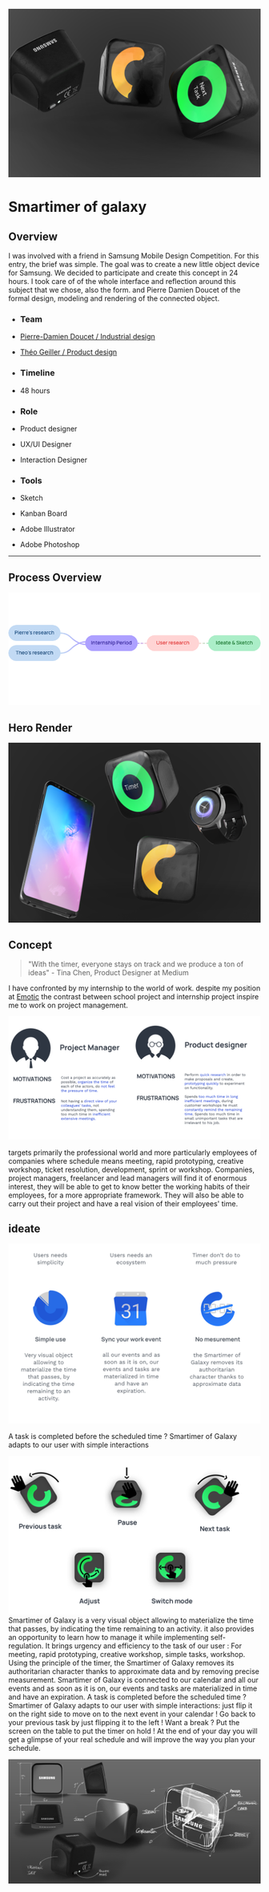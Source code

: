![Hero render for our Smartimer project](../../assets/smartimer/cover.png)
# Smartimer of galaxy
## Overview
I was involved with a friend in Samsung Mobile Design Competition. For this entry, the brief was simple. The goal was to create a new little object device for Samsung. We decided to participate and create this concept in 24 hours. I took care of of the whole interface and reflection around this subject that we chose, also the form. and Pierre Damien Doucet of the formal design, modeling and rendering of the connected object.


- ### Team 
- [Pierre-Damien Doucet / Industrial design](https://pierredoucet.com/)
- [Théo Geiller / Product design]()

- ### Timeline
- 48 hours

- ### Role
- Product designer
- UX/UI Designer
- Interaction Designer
 
- ### Tools
- Sketch
- Kanban Board
- Adobe Illustrator
- Adobe Photoshop
 ---
## Process Overview 
![flowchart of our process](../../assets/smartimer/overviewprocess.png)

## Hero Render
![Hero render for our Smartimer project](../../assets/smartimer/I.png)



## Concept

> "With the timer, everyone stays on track and we produce a ton of ideas"     -      Tina Chen, Product Designer at Medium

I have confronted by my internship to the world of work. despite my position at [Emotic](https://emotic.fr/) 
the contrast between school project and internship project inspire me to work on project management. 

![Persona for our Smartimer project](../../assets/smartimer/persona.png)


targets primarily the professional world and more particularly employees of companies where schedule means meeting,
rapid prototyping, creative workshop, ticket resolution, development, sprint or workshop. Companies, project managers, 
freelancer and lead managers will find it of enormous interest, they will be able to get to know better the working habits of 
their employees, for a more appropriate framework. They will also be able to carry out their project and have a real vision of 
their employees' time.

## ideate

![Hero render for our Smartimer project](../../assets/smartimer/features.png)

A task is completed before the scheduled time ? Smartimer of Galaxy adapts to our user with simple interactions

![Hero render for our Smartimer project](../../assets/smartimer/gestures.png)
Smartimer of Galaxy is a very visual object allowing to materialize the time that passes, by indicating the time remaining to an activity. 
it also provides an opportunity to learn how to manage it while implementing self-regulation. It brings urgency and efficiency to the task of our user : For meeting, rapid prototyping, creative workshop, simple tasks, workshop. Using the principle of the timer, the Smartimer of Galaxy removes its authoritarian character thanks to approximate data and by removing precise measurement. Smartimer of Galaxy is connected to our calendar and all our events and as soon as it is on, our events and tasks are materialized in time and have an expiration.
A task is completed before the scheduled time ? Smartimer of Galaxy adapts to our user with simple interactions: just flip it on the right side to move on to the next event in your calendar ! Go back to your previous task by just flipping it to the left ! Want a break ? Put the screen on the table to put the timer on hold ! At the end of your day you will get a glimpse of your real schedule and will improve the way you plan your schedule.

![Hero render for our Smartimer project](../../assets/smartimer/technical.png)
